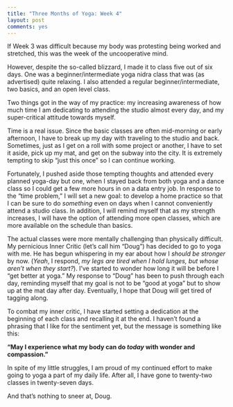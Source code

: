 ```yaml
---
title: "Three Months of Yoga: Week 4"
layout: post
comments: yes
---
```


If Week 3 was difficult because my body was protesting being worked and stretched, this was the week of the uncooperative mind. 

However, despite the so-called blizzard, I made it to class five out of six days. One was a beginner/intermediate yoga nidra class that was (as advertised) quite relaxing. I also attended a regular beginner/intermediate, two basics, and an open level class. 

Two things got in the way of my practice: my increasing awareness of how much time I am dedicating to attending the studio almost every day, and my super-critical attitude towards myself.

Time is a real issue. Since the basic classes are often mid-morning or early afternoon, I have to break up my day with traveling to the studio and back. Sometimes, just as I get on a roll with some project or another, I have to set it aside, pick up my mat, and get on the subway into the city. It is extremely tempting to skip “just this once” so I can continue working.

Fortunately, I pushed aside those tempting thoughts and attended every planned yoga-day but one, when I stayed back from both yoga and a dance class so I could get a few more hours in on a data entry job. In response to the “time problem,” I will set a new goal: to develop a home practice so that I can be sure to do *something* even on days when I cannot conveniently attend a studio class. In addition, I will remind myself that as my strength increases, I will have the option of attending more open classes, which are more available on the schedule than basics.

The actual classes were more mentally challenging than physically difficult. My pernicious Inner Critic (let’s call him “Doug”) has decided to go to yoga with me. He has begun whispering in my ear about how I *should be stronger* by now. (*Yeah*, I respond, *my legs are tired when I hold lunges, but whose aren’t when they start?*). I’ve started to wonder how long it will be before I “get better at yoga.” My response to “Doug” has been to push through each day, reminding myself that my goal is not to be “good at yoga” but to show up at the mat day after day. Eventually, I hope that Doug will get tired of tagging along.

To combat my inner critic, I have started setting a dedication at the beginning of each class and recalling it at the end. I haven’t found a phrasing that I like for the sentiment yet, but the message is something like this:

**“May I experience what my body can do *today* with wonder and compassion.”**

In spite of my little struggles, I am proud of my continued effort to make going to yoga a part of my daily life. After all, I have gone to twenty-two classes in twenty-seven days.

And that’s nothing to sneer at, Doug.